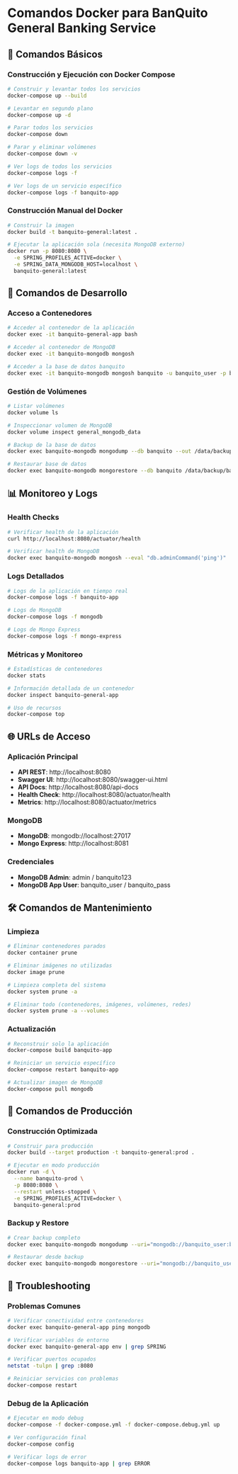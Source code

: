 # Comandos Docker para BanQuito General Banking Service

## 🚀 Comandos Básicos

### Construcción y Ejecución con Docker Compose
```bash
# Construir y levantar todos los servicios
docker-compose up --build

# Levantar en segundo plano
docker-compose up -d

# Parar todos los servicios
docker-compose down

# Parar y eliminar volúmenes
docker-compose down -v

# Ver logs de todos los servicios
docker-compose logs -f

# Ver logs de un servicio específico
docker-compose logs -f banquito-app
```

### Construcción Manual del Docker
```bash
# Construir la imagen
docker build -t banquito-general:latest .

# Ejecutar la aplicación sola (necesita MongoDB externo)
docker run -p 8080:8080 \
  -e SPRING_PROFILES_ACTIVE=docker \
  -e SPRING_DATA_MONGODB_HOST=localhost \
  banquito-general:latest
```

## 🔧 Comandos de Desarrollo

### Acceso a Contenedores
```bash
# Acceder al contenedor de la aplicación
docker exec -it banquito-general-app bash

# Acceder al contenedor de MongoDB
docker exec -it banquito-mongodb mongosh

# Acceder a la base de datos banquito
docker exec -it banquito-mongodb mongosh banquito -u banquito_user -p banquito_pass
```

### Gestión de Volúmenes
```bash
# Listar volúmenes
docker volume ls

# Inspeccionar volumen de MongoDB
docker volume inspect general_mongodb_data

# Backup de la base de datos
docker exec banquito-mongodb mongodump --db banquito --out /data/backup

# Restaurar base de datos
docker exec banquito-mongodb mongorestore --db banquito /data/backup/banquito
```

## 📊 Monitoreo y Logs

### Health Checks
```bash
# Verificar health de la aplicación
curl http://localhost:8080/actuator/health

# Verificar health de MongoDB
docker exec banquito-mongodb mongosh --eval "db.adminCommand('ping')"
```

### Logs Detallados
```bash
# Logs de la aplicación en tiempo real
docker-compose logs -f banquito-app

# Logs de MongoDB
docker-compose logs -f mongodb

# Logs de Mongo Express
docker-compose logs -f mongo-express
```

### Métricas y Monitoreo
```bash
# Estadísticas de contenedores
docker stats

# Información detallada de un contenedor
docker inspect banquito-general-app

# Uso de recursos
docker-compose top
```

## 🌐 URLs de Acceso

### Aplicación Principal
- **API REST**: http://localhost:8080
- **Swagger UI**: http://localhost:8080/swagger-ui.html
- **API Docs**: http://localhost:8080/api-docs
- **Health Check**: http://localhost:8080/actuator/health
- **Metrics**: http://localhost:8080/actuator/metrics

### MongoDB
- **MongoDB**: mongodb://localhost:27017
- **Mongo Express**: http://localhost:8081

### Credenciales
- **MongoDB Admin**: admin / banquito123
- **MongoDB App User**: banquito_user / banquito_pass

## 🛠️ Comandos de Mantenimiento

### Limpieza
```bash
# Eliminar contenedores parados
docker container prune

# Eliminar imágenes no utilizadas
docker image prune

# Limpieza completa del sistema
docker system prune -a

# Eliminar todo (contenedores, imágenes, volúmenes, redes)
docker system prune -a --volumes
```

### Actualización
```bash
# Reconstruir solo la aplicación
docker-compose build banquito-app

# Reiniciar un servicio específico
docker-compose restart banquito-app

# Actualizar imagen de MongoDB
docker-compose pull mongodb
```

## 🔄 Comandos de Producción

### Construcción Optimizada
```bash
# Construir para producción
docker build --target production -t banquito-general:prod .

# Ejecutar en modo producción
docker run -d \
  --name banquito-prod \
  -p 8080:8080 \
  --restart unless-stopped \
  -e SPRING_PROFILES_ACTIVE=docker \
  banquito-general:prod
```

### Backup y Restore
```bash
# Crear backup completo
docker exec banquito-mongodb mongodump --uri="mongodb://banquito_user:banquito_pass@localhost:27017/banquito" --out /backup

# Restaurar desde backup
docker exec banquito-mongodb mongorestore --uri="mongodb://banquito_user:banquito_pass@localhost:27017/banquito" /backup/banquito
```

## 🚨 Troubleshooting

### Problemas Comunes
```bash
# Verificar conectividad entre contenedores
docker exec banquito-general-app ping mongodb

# Verificar variables de entorno
docker exec banquito-general-app env | grep SPRING

# Verificar puertos ocupados
netstat -tulpn | grep :8080

# Reiniciar servicios con problemas
docker-compose restart
```

### Debug de la Aplicación
```bash
# Ejecutar en modo debug
docker-compose -f docker-compose.yml -f docker-compose.debug.yml up

# Ver configuración final
docker-compose config

# Verificar logs de error
docker-compose logs banquito-app | grep ERROR
``` 